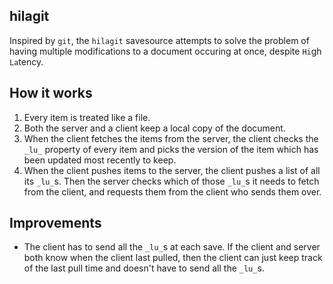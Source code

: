 ## hilagit

Inspired by `git`, the `hilagit` savesource attempts to solve the problem of having multiple modifications to a document occuring at once, despite `Hi`gh `La`tency.

## How it works
1. Every item is treated like a file.
2. Both the server and a client keep a local copy of the document.
3. When the client fetches the items from the server, the client checks the `_lu_` property of every item and picks the version of the item which has been updated most recently to keep.
4. When the client pushes items to the server, the client pushes a list of all its `_lu_`s. Then the server checks which of those `_lu_`s it needs to fetch from the client, and requests them from the client who sends them over.

## Improvements
- The client has to send all the `_lu_`s at each save. If the client and server both know when the client last pulled, then the client can just keep track of the last pull time and doesn't have to send all the `_lu_`s.

